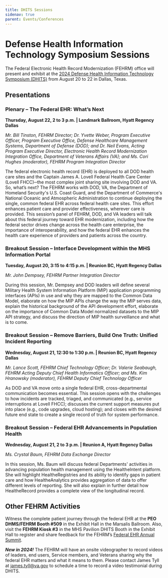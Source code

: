 ```yaml
---
title: DHITS Sessions
sidenav: true
parent: Events/Conferences
---
```

# Defense Health Information Technology Symposium Sessions

The Federal Electronic Health Record Modernization (FEHRM) office will present and exhibit at the [2024 Defense Health Information Technology Symposium (DHITS)](https://www.dhadhits.com/event/37324254-fd27-44d2-a2f2-eac3bc6304e6/summary) from August 20 to 22 in Dallas, Texas.

## Presentations

### Plenary – The Federal EHR: What’s Next

**Thursday, August 22, 2 to 3 p.m. | Landmark Ballroom, Hyatt Regency Dallas**

_Mr. Bill Tinston, FEHRM Director; Dr. Yvette Weber, Program Executive Officer, Program Executive Office, Defense Healthcare Management Systems, Department of Defense (DOD); and Dr. Neil Evans, Acting Program Executive Director, Electronic Health Record Modernization Integration Office, Department of Veterans Affairs (VA); and Ms. Cori Hughes (moderator), FEHRM Program Integration Director_

The federal electronic health record (EHR) is deployed to all DOD health care sites and the Captain James A. Lovell Federal Health Care Center (Lovell FHCC)─the most complex joint sharing site involving DOD and VA. So, what’s next? The FEHRM works with DOD, VA, the Department of Homeland Security's U.S. Coast Guard, and the Department of Commerce's National Oceanic and Atmospheric Administration to continue deploying the single, common federal EHR across federal health care sites. This effort enhances patient care and provider effectiveness, wherever care is provided. This session’s panel of FEHRM, DOD, and VA leaders will talk about this federal journey toward EHR modernization, including how the federal sector drives change across the health care enterprise, the importance of interoperability, and how the federal EHR enhances the health care experience of providers and patients across the country.

### Breakout Session – Interface Development within the MHS Information Portal

**Tuesday, August 20, 3:15 to 4:15 p.m. | Reunion BC, Hyatt Regency Dallas**

_Mr. John Dempsey, FEHRM Partner Integration Director_

During this session, Mr. Dempsey and DOD leaders will define several Military Health System Information Platform (MIP) application programming interfaces (APIs) in use and why they are mapped to the Common Data Model, elaborate on how the MIP APIs change the way the MIP serves data, explain the historical background of the API development effort, elaborate on the importance of Common Data Model normalized datasets to the MIP API strategy, and discuss the direction of MIP health surveillance and what is to come.

### Breakout Session – Remove Barriers, Build One Truth: Unified Incident Reporting

**Wednesday, August 21, 12:30 to 1:30 p.m. | Reunion BC, Hyatt Regency Dallas**

_Mr. Lance Scott, FEHRM Chief Technology Officer; Dr. Valerie Seabaugh, FEHRM Acting Deputy Chief Health Informatics Officer; and Ms. Kim Hranowsky (moderator), FEHRM Deputy Chief Technology Officer_

As DOD and VA move onto a single federal EHR, cross-departmental communication becomes essential. This session opens with the challenges to how incidents are tracked, triaged, and communicated (e.g., service interruptions at Lovell FHCC); discusses the current support measures put into place (e.g., code upgrades, cloud hosting); and closes with the desired future end state to create a single record of truth for system performance.

### Breakout Session – Federal EHR Advancements in Population Health

**Wednesday, August 21, 2 to 3 p.m. | Reunion A, Hyatt Regency Dallas**

_Ms. Crystal Baum, FEHRM Data Exchange Director_ 

In this session, Ms. Baum will discuss federal Departments' activities in advancing population health management using the HealtheIntent platform. She will highlight HealtheRegistries and its ability to identify gaps in patient care and how HealtheAnalytics provides aggregation of data to offer different levels of reporting. She will also explain in further detail how HealtheRecord provides a complete view of the longitudinal record.

## Other FEHRM Activities

Witness the complete patient journey through the federal EHR at the **PEO DHMS/FEHRM Booth #509** in the Exhibit Hall in the Marsalis Ballroom. Also, visit the **FEHRM Kiosk #3** in the MHS Pavilion DHITS Booth in the Exhibit Hall to register and share feedback for the FEHRM’s [Federal EHR Annual Summit](https://www.fehrm.gov/federal-ehr-annual-summit/).

***New in 2024!*** The FEHRM will have an onsite videographer to record videos of leaders, end users, Service members, and Veterans sharing why the federal EHR matters and what it means to them. Please contact James Tyll at [james.tyll@va.gov](mailto:james.tyll@va.gov) to schedule a time to record a video testimonial during DHITS.
